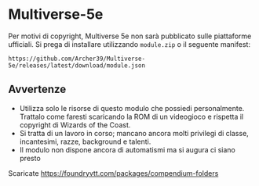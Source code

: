 # Multiverse-5e


Per motivi di copyright, Multiverse 5e non sarà pubblicato sulle piattaforme ufficiali. Si prega di installare utilizzando `module.zip` o il seguente manifest:

```https://github.com/Archer39/Multiverse-5e/releases/latest/download/module.json```

## Avvertenze
- Utilizza solo le risorse di questo modulo che possiedi personalmente. Trattalo come faresti scaricando la ROM di un videogioco e rispetta il copyright di Wizards of the Coast.
- Si tratta di un lavoro in corso; mancano ancora molti privilegi di classe, incantesimi, razze, background e talenti.
- Il modulo non dispone ancora di automatismi ma si augura ci siano presto


Scaricate 
https://foundryvtt.com/packages/compendium-folders
